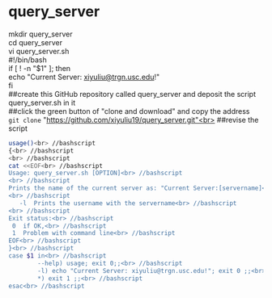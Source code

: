 # query_server
mkdir query_server<br>
cd query_server<br>
vi query_server.sh<br>
#!/bin/bash<br>
if [ ! -n "$1" ]; then<br>
    echo "Current Server: xiyuliu@trgn.usc.edu!"<br>
fi<br>
##create this GitHub repository called query_server and deposit the script query_server.sh in it<br>
##click the green button of "clone and download" and copy the address<br> 
`git clone` "https://github.com/xiyuliu19/query_server.git"<br>
##revise the script<br>
```Bash
usage()<br> //bashscript
{<br> //bashscript
<br> //bashscript
cat <<EOF<br> //bashscript
Usage: query_server.sh [OPTION]<br> //bashscript
<br> //bashscript
Prints the name of the current server as: "Current Server:[servername]<br> //bashscript
<br> //bashscript
   -l  Prints the username with the servername<br> //bashscript
<br> //bashscript
Exit status:<br> //bashscript
 0  if OK,<br> //bashscript
 1  Problem with command line<br> //bashscript
EOF<br> //bashscript
}<br> //bashscript
case $1 in<br> //bashscript
        --help) usage; exit 0;;<br> //bashscript
        -l) echo "Current Server: xiyuliu@trgn.usc.edu!"; exit 0 ;;<br> //bashscript
        *) exit 1 ;;<br> //bashscript
esac<br> //bashscript
```
